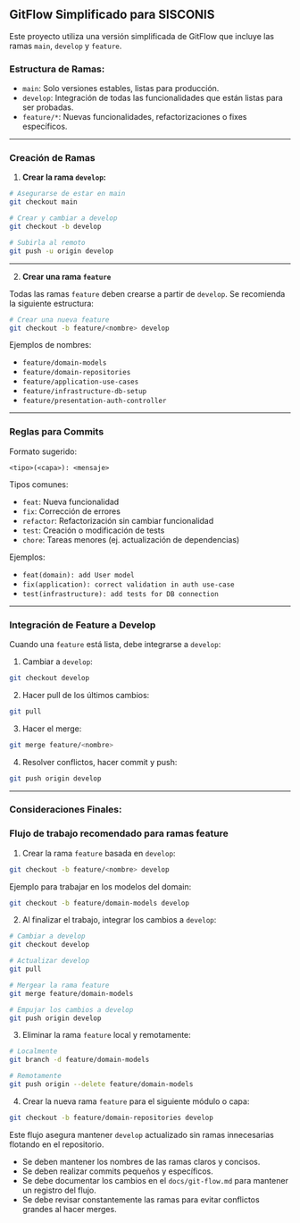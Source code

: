 ## GitFlow Simplificado para SISCONIS

Este proyecto utiliza una versión simplificada de GitFlow que incluye las ramas `main`, `develop` y `feature`.

### Estructura de Ramas:

* `main`: Solo versiones estables, listas para producción.
* `develop`: Integración de todas las funcionalidades que están listas para ser probadas.
* `feature/*`: Nuevas funcionalidades, refactorizaciones o fixes específicos.

---

### Creación de Ramas

1. **Crear la rama `develop`:**

```bash
# Asegurarse de estar en main
git checkout main

# Crear y cambiar a develop
git checkout -b develop

# Subirla al remoto
git push -u origin develop
```

---

2. **Crear una rama `feature`**

Todas las ramas `feature` deben crearse a partir de `develop`. Se recomienda la siguiente estructura:

```bash
# Crear una nueva feature
git checkout -b feature/<nombre> develop
```

Ejemplos de nombres:

* `feature/domain-models`
* `feature/domain-repositories`
* `feature/application-use-cases`
* `feature/infrastructure-db-setup`
* `feature/presentation-auth-controller`

---

### Reglas para Commits

Formato sugerido:

```
<tipo>(<capa>): <mensaje>
```

Tipos comunes:

* `feat`: Nueva funcionalidad
* `fix`: Corrección de errores
* `refactor`: Refactorización sin cambiar funcionalidad
* `test`: Creación o modificación de tests
* `chore`: Tareas menores (ej. actualización de dependencias)

Ejemplos:

* `feat(domain): add User model`
* `fix(application): correct validation in auth use-case`
* `test(infrastructure): add tests for DB connection`

---

### Integración de Feature a Develop

Cuando una `feature` está lista, debe integrarse a `develop`:

1. Cambiar a `develop`:

```bash
git checkout develop
```

2. Hacer pull de los últimos cambios:

```bash
git pull
```

3. Hacer el merge:

```bash
git merge feature/<nombre>
```

4. Resolver conflictos, hacer commit y push:

```bash
git push origin develop
```

---

### Consideraciones Finales:

### Flujo de trabajo recomendado para ramas feature

1. Crear la rama `feature` basada en `develop`:

```bash
git checkout -b feature/<nombre> develop
```

Ejemplo para trabajar en los modelos del domain:

```bash
git checkout -b feature/domain-models develop
```

2. Al finalizar el trabajo, integrar los cambios a `develop`:

```bash
# Cambiar a develop
git checkout develop

# Actualizar develop
git pull

# Mergear la rama feature
git merge feature/domain-models

# Empujar los cambios a develop
git push origin develop
```

3. Eliminar la rama `feature` local y remotamente:

```bash
# Localmente
git branch -d feature/domain-models

# Remotamente
git push origin --delete feature/domain-models
```

4. Crear la nueva rama `feature` para el siguiente módulo o capa:

```bash
git checkout -b feature/domain-repositories develop
```

Este flujo asegura mantener `develop` actualizado sin ramas innecesarias flotando en el repositorio.

* Se deben mantener los nombres de las ramas claros y concisos.
* Se deben realizar commits pequeños y específicos.
* Se debe documentar los cambios en el `docs/git-flow.md` para mantener un registro del flujo.
* Se debe revisar constantemente las ramas para evitar conflictos grandes al hacer merges.